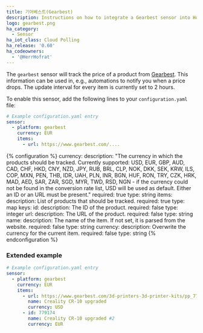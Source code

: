 ```yaml
---
title: 기어베스트(Gearbest)
description: Instructions on how to integrate a Gearbest sensor into Home Assistant.
logo: gearbest.png
ha_category:
  - Sensor
ha_iot_class: Cloud Polling
ha_release: '0.60'
ha_codeowners:
  - '@HerrHofrat'
---
```


The `gearbest` sensor will track the price of a product from [Gearbest](https://www.gearbest.com). This information can be used in, e.g., automations to notify you when a price drops. The update interval for every item is currently set to 2 hours.

To enable this sensor, add the following lines to your `configuration.yaml` file:

```yaml
# Example configuration.yaml entry
sensor:
  - platform: gearbest
    currency: EUR
    items:
      - url: https://www.gearbest.com/....
```

{% configuration %}
currency:
  description: "The currency in which the products should be tracked. Currently supported: USD, EUR, GBP, AUD, CAD, CHF, HKD, CNY, NZD, JPY, RUB, BRL, CLP, NOK, DKK, SEK, KRW, ILS, COP, MXN, PEN, THB, IDR, UAH, PLN, INR, BGN, HUF, RON, TRY, CZK, HRK, MAD, AED, SAR, ZAR, SGD, MYR, TWD, RSD, NGN - if the currency could not be found in the conversion rate list, USD will be used as default. Either an ID or an URL must be present."
  required: true
  type: string
items:
  description: List of products that should be tracked.
  required: true
  type: map
  keys:
    id:
      description: The ID of the product.
      required: false
      type: integer
    url:
      description: The URL of the product.
      required: false
      type: string
    name:
      description: The name of the item. If not set, it is parsed from the website.
      required: false
      type: string
    currency:
      description: Overwrite the currency for the current item.
      required: false
      type: string
{% endconfiguration %}

### Extended example

```yaml
# Example configuration.yaml entry
sensor:
  - platform: gearbest
    currency: EUR
    items:
      - url: https://www.gearbest.com/3d-printers-3d-printer-kits/pp_779174.html?wid=21
        name: Creality CR-10 upgraded
        currency: USD
      - id: 779174
        name: Creality CR-10 upgraded #2
        currency: EUR
```
